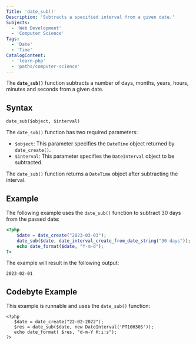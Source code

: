 ```yaml
---
Title: 'date_sub()'
Description: 'Subtracts a specified interval from a given date.'
Subjects:
  - 'Web Development'
  - 'Computer Science'
Tags:
  - 'Date'
  - 'Time'
CatalogContent:
  - 'learn-php'
  - 'paths/computer-science'
---
```


The **`date_sub()`** function subtracts a number of days, months, years, hours, minutes and seconds from a given date.

## Syntax

```pseudo
date_sub($object, $interval)
```

The `date_sub()` function has two required parameters:

- `$object`: This parameter specifies the `DateTime` object returned by `date_create()`.
- `$interval`: This parameter specifies the `DateInterval` object to be subtracted.

The `date_sub()` function returns a `DateTime` object after subtracting the interval.

## Example

The following example uses the `date_sub()` function to subtract 30 days from the passed date:

```php
<?php
    $date = date_create("2023-03-03");
    date_sub($date, date_interval_create_from_date_string("30 days"));
    echo date_format($date, "Y-m-d");
?>
```

The example will result in the following output:

```shell
2023-02-01
```

## Codebyte Example

This example is runnable and uses the `date_sub()` function:

```codebyte/php
<?php
   $date = date_create("22-02-2022");
   $res = date_sub($date, new DateInterval('PT10H30S'));
   echo date_format( $res, "d-m-Y H:i:s");
?>
```
